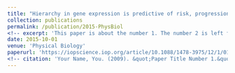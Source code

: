 ```yaml
---
title: "Hierarchy in gene expression is predictive of risk, progression, and outcome in adult acute myeloid leukemia"
collection: publications
permalink: /publication/2015-PhysBiol
<!-- excerpt: 'This paper is about the number 1. The number 2 is left for future work.' -->
date: 2015-10-01
venue: 'Physical Biology'
paperurl: 'https://iopscience.iop.org/article/10.1088/1478-3975/12/1/016016/meta'
<!-- citation: 'Your Name, You. (2009). &quot;Paper Title Number 1.&quot; <i>Journal 1</i>. 1(1).' -->
---
```

<!-- This paper is about the number 1. The number 2 is left for future work. -->

<!-- [Download paper here](http://academicpages.github.io/files/paper1.pdf) -->

<!-- Recommended citation: Your Name, You. (2009). "Paper Title Number 1." <i>Journal 1</i>. 1(1). -->